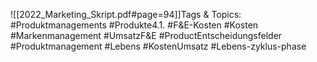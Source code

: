 
![[2022_Marketing_Skript.pdf#page=94]]Tags & Topics:
   #Produktmanagements
   #Produkte4.1.
   #F&E-Kosten
   #Kosten
   #Markenmanagement
   #UmsatzF&E
   #ProductEntscheidungsfelder
   #Produktmanagement
   #Lebens
   #KostenUmsatz
   #Lebens-zyklus-phase